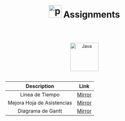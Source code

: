 <header>
  <h1 align="center" style="margin: 0;">
    <img width="40px" alt="programmer" src="https://cdn-icons-png.flaticon.com/512/6062/6062646.png"/>
    Assignments
  </h1>
</header>

<body>

  <div align="center">
  <br>
  <img width="90px" alt="Java" src="https://custom-icon-badges.demolab.com/badge/Commit-green.svg?logo=git-commit&logoColor=fff"/>
  <br>
  <br>
  
  |Description|Link|
  |:-:|:-:|
  |Linea de Tiempo|[Mirror](001-lineaDeTiempo/andrésAlarcón.md)
  |Mejora Hoja de Asistencias|[Mirror](002-propuestaMejoraHoja/andrésAlarcón.md)
  |Diagrama de Gantt|[Mirror]()
